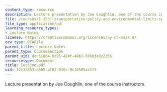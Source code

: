 ```yaml
---
content_type: resource
description: Lecture presentation by Joe Coughlin, one of the course instructors.
file: /courses/1-253j-transportation-policy-and-environmental-limits-spring-2004/12c33863e805af02910c9c10585acff3_lec5joe.pdf
file_type: application/pdf
learning_resource_types:
- Lecture Notes
license: https://creativecommons.org/licenses/by-nc-sa/4.0/
ocw_type: OCWFile
parent_title: Lecture Notes
parent_type: CourseSection
parent_uid: dcc61864-0d55-424f-48b7-506b3c8c2356
resourcetype: Document
title: lec5joe.pdf
uid: 12c33863-e805-af02-910c-9c10585acff3
---
```

Lecture presentation by Joe Coughlin, one of the course instructors.